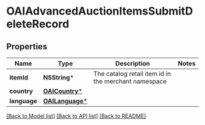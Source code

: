 # OAIAdvancedAuctionItemsSubmitDeleteRecord

## Properties
Name | Type | Description | Notes
------------ | ------------- | ------------- | -------------
**itemId** | **NSString*** | The catalog retail item id in the merchant namespace | 
**country** | [**OAICountry***](OAICountry.md) |  | 
**language** | [**OAILanguage***](OAILanguage.md) |  | 

[[Back to Model list]](../README.md#documentation-for-models) [[Back to API list]](../README.md#documentation-for-api-endpoints) [[Back to README]](../README.md)


